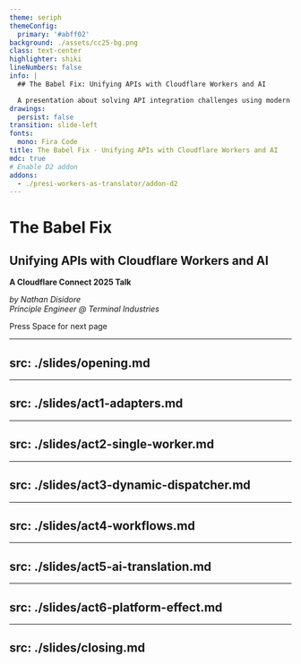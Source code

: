 ```yaml
---
theme: seriph
themeConfig:
  primary: '#abff02'
background: ./assets/cc25-bg.png
class: text-center
highlighter: shiki
lineNumbers: false
info: |
  ## The Babel Fix: Unifying APIs with Cloudflare Workers and AI

  A presentation about solving API integration challenges using modern edge computing and AI.
drawings:
  persist: false
transition: slide-left
fonts:
  mono: Fira Code
title: The Babel Fix - Unifying APIs with Cloudflare Workers and AI
mdc: true
# Enable D2 addon
addons:
  - ./presi-workers-as-translator/addon-d2
---
```


# The Babel Fix
## Unifying APIs with Cloudflare Workers and AI

**A Cloudflare Connect 2025 Talk**

_by Nathan Disidore_<br />
_Principle Engineer @ Terminal Industries_

<div class="pt-12">
  <span @click="$slidev.nav.next" class="px-2 py-1 rounded cursor-pointer" hover="bg-white bg-opacity-10">
    Press Space for next page <carbon:arrow-right class="inline"/>
  </span>
</div>

---
src: ./slides/opening.md
---

---
src: ./slides/act1-adapters.md
---

---
src: ./slides/act2-single-worker.md
---

---
src: ./slides/act3-dynamic-dispatcher.md
---

---
src: ./slides/act4-workflows.md
---

---
src: ./slides/act5-ai-translation.md
---

---
src: ./slides/act6-platform-effect.md
---

---
src: ./slides/closing.md
---
